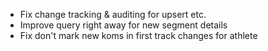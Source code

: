 - Fix change tracking & auditing for upsert etc.
- Improve query right away for new segment details
- Fix don't mark new koms in first track changes for athlete